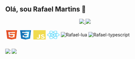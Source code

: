 ## Olá, sou Rafael Martins 👋

<div align="center">
  <a href="https://github.com/RafaelRMartins" target="_blank">
  <img height="160em" src="https://github-readme-stats.vercel.app/api?username=RafaelRMartins&show_icons=true&theme=dark&include_all_commits=true&count_private=true&icon_color=FF8C00"/>
  <img height="160em" src="https://github-readme-stats.vercel.app/api/top-langs/?username=RafaelRMartins&layout=compact&langs_count=7&theme=dark"/>
  </a>
</div>

<div style="display: inline_block"><br>
  <img align="center" alt="Rafael-HTML" height="30" width="40" src="https://raw.githubusercontent.com/devicons/devicon/master/icons/html5/html5-original.svg">
  <img align="center" alt="Rafael-CSS" height="30" width="40" src="https://raw.githubusercontent.com/devicons/devicon/master/icons/css3/css3-original.svg">
  <img align="center" alt="Rafael-Js" height="30" width="40" src="https://raw.githubusercontent.com/devicons/devicon/master/icons/javascript/javascript-plain.svg">
  <img align="center" alt="Rafael-React" height="30" width="40" src="https://raw.githubusercontent.com/devicons/devicon/master/icons/react/react-original.svg">
  <img align="center" alt="Rafael-lua" height="30" width="40" src="https://icomoon.io/icons4acad3d/4/466.svg">
  <img align="center" alt="Rafael-typescript" height="30" width="40" src="https://icomoon.io/icons4acad3d/4/832.svg">
</div>

##
 
<div> 
  <a href="https://www.linkedin.com/in/rafael-martins-799a30236/" target="_blank"><img src="https://img.shields.io/badge/-LinkedIn-%230077B5?style=for-the-badge&logo=linkedin&logoColor=white" target="_blank"></a> 
  <a href = "mailto:rafaelribeirommartins@gmail.com"><img src="https://img.shields.io/badge/-Gmail-%23333?style=for-the-badge&logo=gmail&logoColor=white" target="_blank"></a>
</div>
